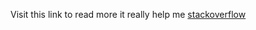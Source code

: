 Visit this link to read more it really help me [stackoverflow](https://stackoverflow.com/questions/53656537/install-sdkman-in-docker-image)